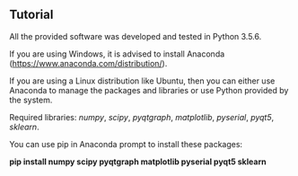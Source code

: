 ## Tutorial

All the provided software was developed and tested in Python 3.5.6.

If you are using Windows, it is advised to install Anaconda (https://www.anaconda.com/distribution/).

If you are using a Linux distribution like Ubuntu, then you can either use Anaconda to manage the
packages and libraries or use Python provided by the system.

Required libraries: _numpy_, _scipy_, _pyqtgraph_, _matplotlib_, _pyserial_, _pyqt5_, _sklearn_.

You can use pip in Anaconda prompt to install these packages:

**pip install numpy scipy pyqtgraph matplotlib pyserial pyqt5 sklearn**
